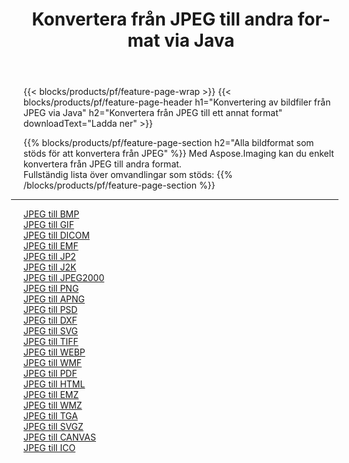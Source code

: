 ﻿---
title: Konvertera från JPEG till andra format via Java 
weight: 3920
url: /sv/java/conversion/from/jpeg 
lang: sv
langdirlevel: 2
locales: zh-hans,ja,it,ru,de,es,fr,nl,id,lt,pl,pt,vi,tr,ko,zh-hant,ar,hi,th,sv,cs,uk,he
description: Med Aspose.Imaging kan du enkelt konvertera från JPEG till ett annat format
---

{{< blocks/products/pf/feature-page-wrap >}}
{{< blocks/products/pf/feature-page-header h1="Konvertering av bildfiler från JPEG via Java" h2="Konvertera från JPEG till ett annat format" downloadText="Ladda ner" >}}


{{% blocks/products/pf/feature-page-section  h2="Alla bildformat som stöds för att konvertera från JPEG" %}}
Med Aspose.Imaging kan du enkelt konvertera från JPEG till andra format.
<br/>
Fullständig lista över omvandlingar som stöds:
{{% /blocks/products/pf/feature-page-section %}}
<div class="container-fluid productfamilypage bg-gray">
    <div class="convertypes bg-gray agp-content section">
        <div class="container">
		<hr style="margin-left:-20px;"/>
		<div class="row other-converters">
		    <div class='col-md-2 other-converter remove-lp remove-rp'><a href="/imaging/sv/java/conversion/jpeg-to-bmp" >JPEG till BMP</a></div><div class='col-md-2 other-converter remove-lp remove-rp'><a href="/imaging/sv/java/conversion/jpeg-to-gif" >JPEG till GIF</a></div><div class='col-md-2 other-converter remove-lp remove-rp'><a href="/imaging/sv/java/conversion/jpeg-to-dicom" >JPEG till DICOM</a></div><div class='col-md-2 other-converter remove-lp remove-rp'><a href="/imaging/sv/java/conversion/jpeg-to-emf" >JPEG till EMF</a></div><div class='col-md-2 other-converter remove-lp remove-rp'><a href="/imaging/sv/java/conversion/jpeg-to-jp2" >JPEG till JP2</a></div><div class='col-md-2 other-converter remove-lp remove-rp'><a href="/imaging/sv/java/conversion/jpeg-to-j2k" >JPEG till J2K</a></div><div class='col-md-2 other-converter remove-lp remove-rp'><a href="/imaging/sv/java/conversion/jpeg-to-jpeg2000" >JPEG till JPEG2000</a></div><div class='col-md-2 other-converter remove-lp remove-rp'><a href="/imaging/sv/java/conversion/jpeg-to-png" >JPEG till PNG</a></div><div class='col-md-2 other-converter remove-lp remove-rp'><a href="/imaging/sv/java/conversion/jpeg-to-apng" >JPEG till APNG</a></div><div class='col-md-2 other-converter remove-lp remove-rp'><a href="/imaging/sv/java/conversion/jpeg-to-psd" >JPEG till PSD</a></div><div class='col-md-2 other-converter remove-lp remove-rp'><a href="/imaging/sv/java/conversion/jpeg-to-dxf" >JPEG till DXF</a></div><div class='col-md-2 other-converter remove-lp remove-rp'><a href="/imaging/sv/java/conversion/jpeg-to-svg" >JPEG till SVG</a></div><div class='col-md-2 other-converter remove-lp remove-rp'><a href="/imaging/sv/java/conversion/jpeg-to-tiff" >JPEG till TIFF</a></div><div class='col-md-2 other-converter remove-lp remove-rp'><a href="/imaging/sv/java/conversion/jpeg-to-webp" >JPEG till WEBP</a></div><div class='col-md-2 other-converter remove-lp remove-rp'><a href="/imaging/sv/java/conversion/jpeg-to-wmf" >JPEG till WMF</a></div><div class='col-md-2 other-converter remove-lp remove-rp'><a href="/imaging/sv/java/conversion/jpeg-to-pdf" >JPEG till PDF</a></div><div class='col-md-2 other-converter remove-lp remove-rp'><a href="/imaging/sv/java/conversion/jpeg-to-html" >JPEG till HTML</a></div><div class='col-md-2 other-converter remove-lp remove-rp'><a href="/imaging/sv/java/conversion/jpeg-to-emz" >JPEG till EMZ</a></div><div class='col-md-2 other-converter remove-lp remove-rp'><a href="/imaging/sv/java/conversion/jpeg-to-wmz" >JPEG till WMZ</a></div><div class='col-md-2 other-converter remove-lp remove-rp'><a href="/imaging/sv/java/conversion/jpeg-to-tga" >JPEG till TGA</a></div><div class='col-md-2 other-converter remove-lp remove-rp'><a href="/imaging/sv/java/conversion/jpeg-to-svgz" >JPEG till SVGZ</a></div><div class='col-md-2 other-converter remove-lp remove-rp'><a href="/imaging/sv/java/conversion/jpeg-to-canvas" >JPEG till CANVAS</a></div><div class='col-md-2 other-converter remove-lp remove-rp'><a href="/imaging/sv/java/conversion/jpeg-to-ico" >JPEG till ICO</a></div>
                </div>
        </div>
    </div>
</div>
<br/>

